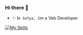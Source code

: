 ### Hi there 👋
- ✨ I`m Sofya, I`m a  Veb Developer 
<!--
**codingfun5/codingfun5** is a ✨ _special_ ✨ repository because its `README.md` (this file) appears on your GitHub profile.

Here are some ideas to get you started:
- ✨ I`m Sofya, I`m a  Veb Developer 






-->

[![My Skills](https://skillicons.dev/icons?i=js,html,css,react,redux,bootstrap,figma,vscode,git,github)](https://skillicons.dev)

